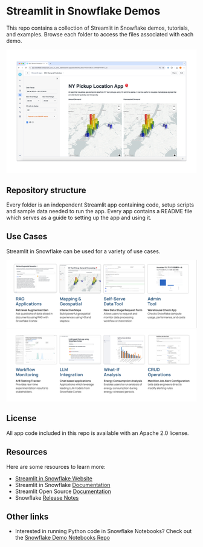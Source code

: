 # Streamlit in Snowflake Demos

This repo contains a collection of Streamlit in Snowflake demos, tutorials, and examples. Browse each folder to access the files associated with each demo.

![](./shared_assets/sis-home.png)

## Repository structure

Every folder is an independent Streamlit app containing code, setup scripts and sample data needed to run the app. Every app contains a README file which serves as a guide to setting up the app and using it. 


## Use Cases

Streamlit in Snowflake can be used for a variety of use cases. 

![](./shared_assets/sis-use-cases-1.png)
![](./shared_assets/sis-use-cases-2.png)

## License

All app code included in this repo is available with an Apache 2.0 license.

## Resources

Here are some resources to learn more:

* [Streamlit in Snowflake Website](https://www.snowflake.com/en/data-cloud/overview/streamlit-in-snowflake/)
* Streamlit in Snowflake [Documentation](https://docs.snowflake.com/en/developer-guide/streamlit/about-streamlit)
* Streamlit Open Source [Documentation](https://docs.streamlit.io/)
* Snowflake [Release Notes](https://docs.snowflake.com/en/release-notes/new-features)


## Other links

* Interested in running Python code in Snowflake Notebooks? Check out the [Snowflake Demo Notebooks Repo](https://github.com/Snowflake-Labs/snowflake-demo-notebooks/tree/main)
